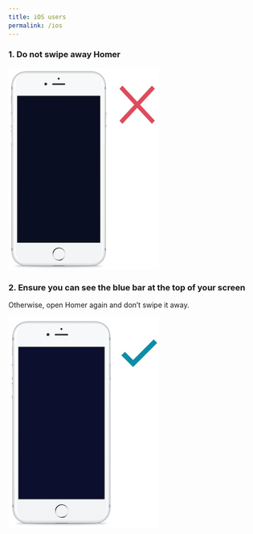 ```yaml
---
title: iOS users
permalink: /ios
---
```


### **1. Do not swipe away Homer**<br>
<div class="image-wrapper">
    <img alt='No swiping' style='width:300px;' src='/images/swipe/ios-no-swiping.gif'>
</div>

### **2. Ensure you can see the blue bar at the top of your screen**<br>
Otherwise, open Homer again and don’t swipe it away.
<div class="image-wrapper">
    <img alt='iOS location bar' style='width:300px;' src='/images/swipe/ios-location-bar.gif'>
</div>